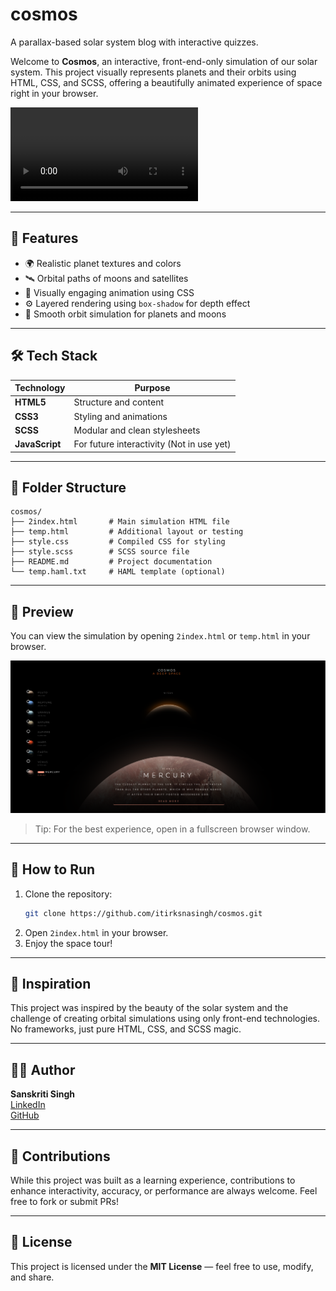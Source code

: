 # cosmos
A parallax-based solar system blog with interactive quizzes.


Welcome to **Cosmos**, an interactive, front-end-only simulation of our solar system. This project visually represents planets and their orbits using HTML, CSS, and SCSS, offering a beautifully animated experience of space right in your browser.

![Project Preview](./COSMOS.mp4)

---

## 🚀 Features

- 🌍 Realistic planet textures and colors  
- 🛰️ Orbital paths of moons and satellites  
- 🌌 Visually engaging animation using CSS  
- ⚙️ Layered rendering using `box-shadow` for depth effect  
- 🎥 Smooth orbit simulation for planets and moons  

---

## 🛠 Tech Stack

| Technology | Purpose                        |
|------------|--------------------------------|
| **HTML5**  | Structure and content          |
| **CSS3**   | Styling and animations         |
| **SCSS**   | Modular and clean stylesheets  |
| **JavaScript**  | For future interactivity (Not in use yet) |

---

## 📂 Folder Structure

```
cosmos/
├── 2index.html       # Main simulation HTML file
├── temp.html         # Additional layout or testing
├── style.css         # Compiled CSS for styling
├── style.scss        # SCSS source file
├── README.md         # Project documentation
└── temp.haml.txt     # HAML template (optional)
```

---

## 📸 Preview

You can view the simulation by opening `2index.html` or `temp.html` in your browser.

![Screenshot](./Cosmos.png)

> Tip: For the best experience, open in a fullscreen browser window.

---

## 📌 How to Run

1. Clone the repository:
   ```bash
   git clone https://github.com/itirksnasingh/cosmos.git
   ```
2. Open `2index.html` in your browser.
3. Enjoy the space tour!

---

## 🧠 Inspiration

This project was inspired by the beauty of the solar system and the challenge of creating orbital simulations using only front-end technologies. No frameworks, just pure HTML, CSS, and SCSS magic.

---

## 👨‍💻 Author

**Sanskriti Singh**  
[LinkedIn](https://www.linkedin.com/in/itirksnasingh/)  
[GitHub](https://github.com/itirksnasingh)

---

## 🌟 Contributions

While this project was built as a learning experience, contributions to enhance interactivity, accuracy, or performance are always welcome. Feel free to fork or submit PRs!

---

## 📄 License

This project is licensed under the **MIT License** — feel free to use, modify, and share.
